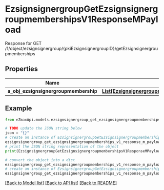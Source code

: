 # EzsignsignergroupGetEzsignsignergroupmembershipsV1ResponseMPayload

Response for GET /1/object/ezsignsignergroup/{pkiEzsignsignergroupID}/getEzsignsignergroupmemberships

## Properties

Name | Type | Description | Notes
------------ | ------------- | ------------- | -------------
**a_obj_ezsignsignergroupmembership** | [**List[EzsignsignergroupmembershipResponseCompound]**](EzsignsignergroupmembershipResponseCompound.md) |  | 

## Example

```python
from eZmaxApi.models.ezsignsignergroup_get_ezsignsignergroupmemberships_v1_response_m_payload import EzsignsignergroupGetEzsignsignergroupmembershipsV1ResponseMPayload

# TODO update the JSON string below
json = "{}"
# create an instance of EzsignsignergroupGetEzsignsignergroupmembershipsV1ResponseMPayload from a JSON string
ezsignsignergroup_get_ezsignsignergroupmemberships_v1_response_m_payload_instance = EzsignsignergroupGetEzsignsignergroupmembershipsV1ResponseMPayload.from_json(json)
# print the JSON string representation of the object
print(EzsignsignergroupGetEzsignsignergroupmembershipsV1ResponseMPayload.to_json())

# convert the object into a dict
ezsignsignergroup_get_ezsignsignergroupmemberships_v1_response_m_payload_dict = ezsignsignergroup_get_ezsignsignergroupmemberships_v1_response_m_payload_instance.to_dict()
# create an instance of EzsignsignergroupGetEzsignsignergroupmembershipsV1ResponseMPayload from a dict
ezsignsignergroup_get_ezsignsignergroupmemberships_v1_response_m_payload_from_dict = EzsignsignergroupGetEzsignsignergroupmembershipsV1ResponseMPayload.from_dict(ezsignsignergroup_get_ezsignsignergroupmemberships_v1_response_m_payload_dict)
```
[[Back to Model list]](../README.md#documentation-for-models) [[Back to API list]](../README.md#documentation-for-api-endpoints) [[Back to README]](../README.md)


